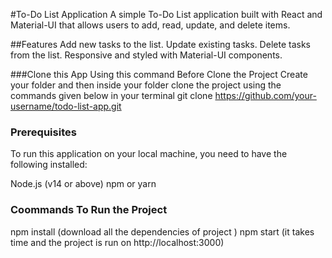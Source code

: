 #To-Do List Application
A simple To-Do List application built with React and Material-UI that allows users to add, read, update, and delete items.

##Features
Add new tasks to the list.
Update existing tasks.
Delete tasks from the list.
Responsive and styled with Material-UI components.

###Clone this App Using this command
Before Clone the Project Create your folder and then inside your folder clone the project using the commands given below in your terminal
git clone https://github.com/your-username/todo-list-app.git

### Prerequisites
To run this application on your local machine, you need to have the following installed:

Node.js (v14 or above)
npm or yarn

### Coommands To Run the Project 
npm install (download all the dependencies of project )
npm start (it takes time and the project is run on http://localhost:3000)







